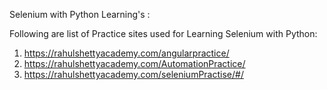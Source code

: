 Selenium with Python Learning's :

Following are list of Practice sites used for Learning Selenium with Python:
1) https://rahulshettyacademy.com/angularpractice/
2) https://rahulshettyacademy.com/AutomationPractice/
3) https://rahulshettyacademy.com/seleniumPractise/#/